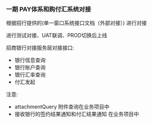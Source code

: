 ### 一期 PAY体系和购付汇系统对接

根据招行提供的(单一窗口系统接口文档（外部对接）) 进行对接

进行测试对接、UAT联调、PROD切换后上线

招商银行对接服务层对接接口:

* 银行信息查询
* 银行账户查询
* 银行汇率查询
* 付汇发起

注意:

* attachmentQuery  附件查询在业务项目中
* 接收银行的签约结果通知和付汇结果通知  在业务项目中
